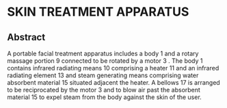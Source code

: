 # SKIN TREATMENT APPARATUS

## Abstract
A portable facial treatment apparatus includes a body 1 and a rotary massage portion 9 connected to be rotated by a motor 3 . The body 1 contains infrared radiating means 10 comprising a heater 11 and an infrared radiating element 13 and steam generating means comprising water absorbent material 15 situated adjacent the heater. A bellows 17 is arranged to be reciprocated by the motor 3 and to blow air past the absorbent material 15 to expel steam from the body against the skin of the user.